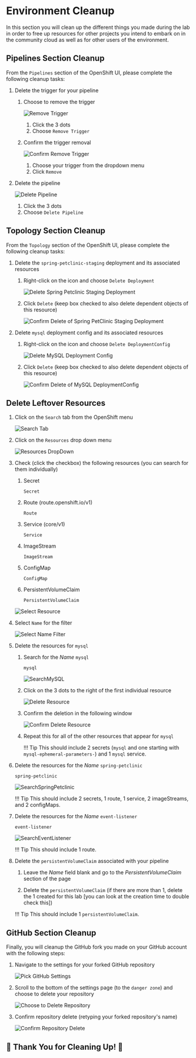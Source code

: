 # Environment Cleanup

In this section you will clean up the different things you made during the lab in order to free up resources for other projects you intend to embark on in the community cloud as well as for other users of the environment.

## Pipelines Section Cleanup

From the `Pipelines` section of the OpenShift UI, please complete the following cleanup tasks:

1. Delete the trigger for your pipeline

    1. Choose to remove the trigger

        ![Remove Trigger](../../images/Cleanup/RemoveTrigger.png)

        1. Click the 3 dots
        2. Choose `Remove Trigger`

    2. Confirm the trigger removal

        ![Confirm Remove Trigger](../../images/Cleanup/ConfirmRemoveTrigger.png)

        1. Choose your trigger from the dropdown menu
        2. Click `Remove`

2. Delete the pipeline

    ![Delete Pipeline](../../images/Cleanup/DeletePipeline.png)

    1. Click the 3 dots
    2. Choose `Delete Pipeline`

## Topology Section Cleanup

From the `Topology` section of the OpenShift UI, please complete the following cleanup tasks:

1. Delete the `spring-petclinic-staging` deployment and its associated resources

    1. Right-click on the icon and choose `Delete Deployment`

        ![Delete Spring Petclinic Staging Deployment](../../images/Cleanup/DeletePetClinicStaging.png)

    2. Click `Delete` (keep box checked to also delete dependent objects of this resource)

        ![Confirm Delete of Spring PetClinic Staging Deployment](../../images/Cleanup/ConfirmDeletePetClinicStaging.png)

2. Delete `mysql` deployment config and its associated resources

    1. Right-click on the icon and choose `Delete DeploymentConfig`

        ![Delete MySQL Deployment Config](../../images/Cleanup/DeleteDeploymentConfigMySQL.png)

    2. Click `Delete` (keep box checked to also delete dependent objects of this resource)

        ![Confirm Delete of MySQL DeploymentConfig](../../images/Cleanup/ConfirmDeleteDeploymentConfigMySQL.png)

## Delete Leftover Resources

1. Click on the `Search` tab from the OpenShift menu

    ![Search Tab](../../images/Cleanup/ClickSearchTab.png)

2. Click on the `Resources` drop down menu

    ![Resources DropDown](../../images/Cleanup/ClickResourceDropdown.png)

3. Check (click the checkbox) the following resources (you can search for them individually) 

    1. Secret

        ```
        Secret
        ```

    2. Route (route.openshift.io/v1)

        ```
        Route
        ```

    3. Service (core/v1)

        ```
        Service
        ```

    4. ImageStream

        ```
        ImageStream
        ```

    5. ConfigMap

        ```
        ConfigMap
        ```

    6. PersistentVolumeClaim

        ```
        PersistentVolumeClaim
        ```

    ![Select Resource](../../images/Cleanup/SelectResources.png)
    
4. Select `Name` for the filter

    ![Select Name Filter](../../images/Cleanup/SelectNameFilter.png)

5. Delete the resources for `mysql`

    1. Search for the *Name* `mysql`

        ```
        mysql
        ```

        ![SearchMySQL](../../images/Cleanup/SearchMySQL.png)

    2. Click on the 3 dots to the right of the first individual resource

        ![Delete Resource](../../images/Cleanup/DeleteResource.png)
    
    3. Confirm the deletion in the following window

        ![Confirm Delete Resource](../../images/Cleanup/ConfirmDeleteResource.png)
    
    4. Repeat this for all of the other resources that appear for `mysql`

        !!! Tip
                This should include 2 secrets (`mysql` and one starting with `mysql-ephemeral-parameters-`) and 1 `mysql` service.
        
6. Delete the resources for the *Name* `spring-petclinic`

    ```
    spring-petclinic
    ```

    ![SearchSpringPetclinic](../../images/Cleanup/SearchSpringPetclinic.png)

    !!! Tip
            This should include 2 secrets, 1 route, 1 service, 2 imageStreams, and 2 configMaps.

7. Delete the resources for the *Name* `event-listener`

    ```
    event-listener
    ```

    ![SearchEventListener](../../images/Cleanup/SearchEventListener.png)

    !!! Tip
            This should include 1 route.

8. Delete the `persistentVolumeClaim` associated with your pipeline

    1. Leave the *Name* field blank and go to the *PersistentVolumeClaim* section of the page

    2. Delete the `persistentVolumeClaim` (if there are more than 1, delete the 1 created for this lab [you can look at the creation time to double check this])

    !!! Tip
            This should include 1 `persistentVolumeClaim`.

## GitHub Section Cleanup

Finally, you will cleanup the GitHub fork you made on your GitHub account with the following steps:

1. Navigate to the settings for your forked GitHub repository

    ![Pick GitHub Settings](../../images/Cleanup/GitHubSettings.png)

2. Scroll to the bottom of the settings page (to the `danger zone`) and choose to delete your repository

    ![Choose to Delete Repository](../../images/Cleanup/ChooseDeleteRepository.png)

3. Confirm repository delete (retyping your forked repository's name)

    ![Confirm Repository Delete](../../images/Cleanup/ConfirmDeleteRepository.png)
    
## :tada: Thank You for Cleaning Up! :tada: